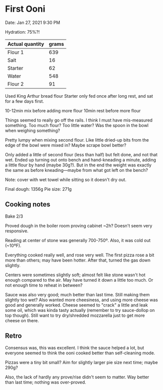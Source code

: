# First Ooni

Date: Jan 27, 2021 9:30 PM

Hydration: 75%?!

| Actual quantity | grams |
|-----------------|-------|
| Flour 1         | 639   |
| Salt            | 16    |
| Starter         | 62    |
| Water           | 548   |
| Flour 2         | 91    |

Used King Arthur bread flour
Starter only fed once after long rest, and sat for a few days first.

10-12min mix before adding more flour
10min rest before more flour

Things seemed to really go off the rails. I think I must have mis-measured something. Too much flour? Too little water? Was the spoon in the bowl when weighing something?

Pretty lumpy when mixing second flour. Like little dried-up bits from the edge of the bowl were mixed in? Maybe scrape bowl better?

Only added a little of second flour (less than half) but felt done, and not that wet.
Ended up turning out onto bench and hand-kneading a minute, adding a little flour by hand (maybe 30g?). But in the end the weight was exactly the same as before kneading—maybe from what got left on the bench?

Note: cover with wet towel while sitting so it doesn't dry out.

Final dough: 1356g
Pie size: 271g

## Cooking notes

Bake 2/3

Proved dough in the boiler room proving cabinet ~2h? Doesn't seem very responsive.

Reading at center of stone was generally 700-750º. Also, it was cold out (~10ºF).

Everything cooked really well, and rose very well. The first pizza rose a bit more than others; may have been hotter. After that, turned the gas down slightly.

Centers were sometimes slightly soft; almost felt like stone wasn't hot enough compared to the air. May have turned it down a little too much. Or not enough time to reheat in between?

Sauce was also very good; much better than last time. Still making them slightly too wet? Also wanted more cheesiness, and using more cheese was good and generally worked. Cheese seemed to "crack" a little and leak some oil, which was kinda tasty actually (remember to try sauce-dollop on top though). Still want to try dry/shredded mozzarella just to get more cheese on there.

## Retro

Consensus was, this was excellent. I think the sauce helped a lot, but everyone seemed to think the ooni cooked better than self-cleaning mode.

Pizzas were a tiny bit small? Aim for slightly larger pie size next time; maybe 290g?

Also, the lack of hardly any prove/rise didn't seem to matter. Way better than last time; nothing was over-proved.
